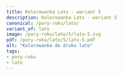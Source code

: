 ```yaml
---
title: Kolorowanka Lato - wariant 5
description: Kolorowanka Lato - wariant 5
canonical: /pory-roku/lato/
variant_of: lato
image: /pory-roku/lato/5/lato-5.svg
pdf: /pory-roku/lato/5/lato-5.pdf
alt: "Kolorowanka do druku lato"
tags:
- pory-roku
- lato
---
```

